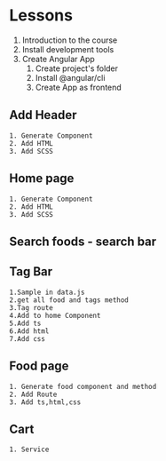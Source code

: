 # Lessons 
1. Introduction to the course
2. Install development tools
3. Create Angular App
    1. Create project's folder
    2. Install @angular/cli
    3. Create App as frontend
## Add Header 
    1. Generate Component
    2. Add HTML
    3. Add SCSS
## Home page 
    1. Generate Component
    2. Add HTML
    3. Add SCSS
## Search foods - search bar
## Tag Bar
    1.Sample in data.js
    2.get all food and tags method
    3.Tag route
    4.Add to home Component
    5.Add ts
    6.Add html
    7.Add css
## Food page
    1. Generate food component and method
    2. Add Route
    3. Add ts,html,css
## Cart
    1. Service


